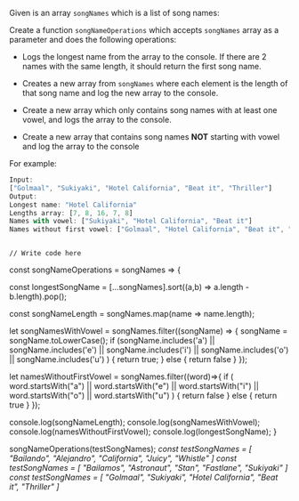 Given is an array `songNames`
which is a list of song names:

Create a function `songNameOperations`
which accepts `songNames` array as a parameter
and does the following operations:

- Logs the longest name from the array
  to the console.
  If there are 2 names with the same length,
  it should return the first song name.

- Creates a new array from `songNames`
  where each element is the length of that
  song name and log the new array to the console.

- Create a new array which only contains
  song names with at least one vowel,
  and logs the array to the console.

- Create a new array that contains song
  names **NOT** starting with vowel and log
  the array to the console

For example:

```js
Input:
["Golmaal", "Sukiyaki", "Hotel California", "Beat it", "Thriller"]
Output:
Longest name: "Hotel California"
Lengths array: [7, 8, 16, 7, 8]
Names with vowel: ["Sukiyaki", "Hotel California", "Beat it"]
Names without first vowel: ["Golmaal", "Hotel California", "Beat it", "Thriller"]
```

<codeblock language="javascript" type="exercise" testMode="multipleInput">
<code>
// Write code here
</code>
<solution>

const songNameOperations = songNames => {

const longestSongName = [...songNames].sort((a,b) => a.length - b.length).pop();

const songNameLength = songNames.map(name => name.length);

let songNamesWithVowel = songNames.filter((songName) => {
songName = songName.toLowerCase();
if (songName.includes('a') || songName.includes('e') || songName.includes('i') || songName.includes('o') || songName.includes('u')
) {
return true;
} else {
return false
}
});

let namesWithoutFirstVowel = songNames.filter((word)=>{
if ( word.startsWith("a") || word.startsWith("e") || word.startsWith("i") || word.startsWith("o") || word.startsWith("u")
) {
return false
} else {
return true
}
});

console.log(songNameLength);
console.log(songNamesWithVowel);
console.log(namesWithoutFirstVowel);
console.log(longestSongName);
}

</solution>
<testcases>
<caller>
songNameOperations(testSongNames);
</caller>
<testcase>
<i>
const testSongNames = [
  "Bailando",
  "Alejandro",
  "California",
  "Juicy",
  "Whistle"
]
</i>
</testcase>
<testcase>
<i>
const testSongNames = [
  "Bailamos",
  "Astronaut",
  "Stan",
  "Fastlane",
  "Sukiyaki"
]
</i>
</testcase>
<testcase>
<i>
const testSongNames = [
  "Golmaal",
  "Sukiyaki",
  "Hotel California",
  "Beat it",
  "Thriller"
]
</i>
</testcase>
</testcases>
</codeblock>
